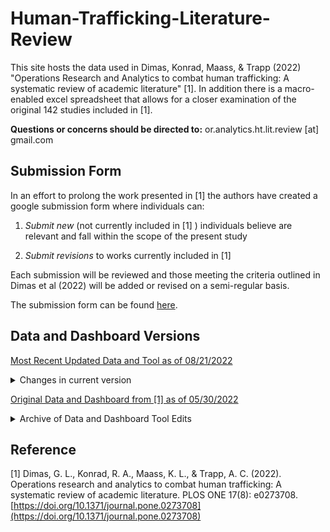 # Human-Trafficking-Literature-Review

This site hosts the data used in Dimas, Konrad, Maass, & Trapp (2022) "Operations Research and Analytics to combat human trafficking: A systematic review of academic literature" [1]. In addition there is a macro-enabled excel spreadsheet that allows for a closer examination of the original 142 studies included in [1]. 

**Questions or concerns should be directed to:** or.analytics.ht.lit.review [at] gmail.com

## Submission Form

In an effort to prolong the work presented in [1] the authors have created a google submission form where individuals can: 

1) *Submit new* (not currently included in [1] ) individuals believe are relevant and fall within the scope of the present study

2) *Submit revisions* to works currently included in [1]

Each submission will be reviewed and those meeting the criteria outlined in Dimas et al (2022) will be added or revised on a semi-regular basis.

The submission form can be found [here](https://docs.google.com/forms/d/e/1FAIpQLScnVEJNwTNpgRRT5Lyo_ZM5B0oOcqVlmaovTt1bKTE7SOfRVg/viewform?usp=sf_link).




## Data and Dashboard Versions

[Most Recent Updated Data and Tool as of 08/21/2022](https://github.com/gldimas/Dimas-et.-al-2022_Human-Trafficking-Literature-Review/tree/main/Updated%20Versions%20of%20Data%20and%20Dashboard/Current%20Versions%20of%20Data%20and%20Dashboard)

<details>
<summary>Changes in current version </summary>

* Added "Female" as the demographics for the study "Sabon, Yang and Zhang (2021)"
* Added category to methods title "N/A" to enable easier filtering for the Position/Thought pieces where this data was not specified. 
* Updated the filter tool to make it easier/possible to make an AND search on the filters. 
* Updated Overview and Instructions mentioning the fact that under the new filter system if there are categories with no data present, then there is not button on the slicer. 
* Added Figure 4 from [1] into the excel for easier access/to reflect any updates to new/revised works.

</details>

[Original  Data and Dashboard from [1] as of 05/30/2022](https://github.com/gldimas/Dimas-et.-al-2022_Human-Trafficking-Literature-Review/tree/main/Original%20Manuscript%20Data%20and%20Tool)

<details>
<summary>Archive of Data and Dashboard Tool Edits </summary>

[Currently there are no archived data and dashboard versions](https://github.com/gldimas/Dimas-et.-al-2022_Human-Trafficking-Literature-Review/tree/main/Updated%20Versions%20of%20Data%20and%20Dashboard/Archive%20of%20Versions)

</details>

## Reference
[1] Dimas, G. L., Konrad, R. A., Maass, K. L., & Trapp, A. C. (2022). Operations research and analytics to combat human trafficking: A systematic review of academic literature. PLOS ONE 17(8): e0273708. [https://doi.org/10.1371/journal.pone.0273708](https://doi.org/10.1371/journal.pone.0273708)


